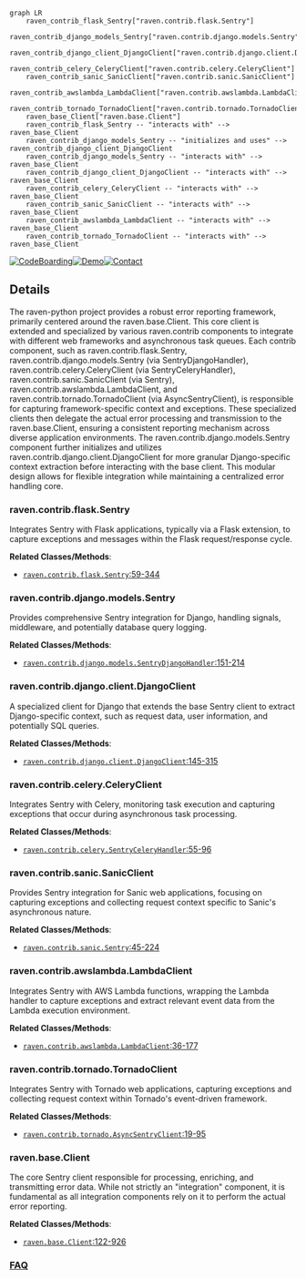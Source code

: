 ```mermaid
graph LR
    raven_contrib_flask_Sentry["raven.contrib.flask.Sentry"]
    raven_contrib_django_models_Sentry["raven.contrib.django.models.Sentry"]
    raven_contrib_django_client_DjangoClient["raven.contrib.django.client.DjangoClient"]
    raven_contrib_celery_CeleryClient["raven.contrib.celery.CeleryClient"]
    raven_contrib_sanic_SanicClient["raven.contrib.sanic.SanicClient"]
    raven_contrib_awslambda_LambdaClient["raven.contrib.awslambda.LambdaClient"]
    raven_contrib_tornado_TornadoClient["raven.contrib.tornado.TornadoClient"]
    raven_base_Client["raven.base.Client"]
    raven_contrib_flask_Sentry -- "interacts with" --> raven_base_Client
    raven_contrib_django_models_Sentry -- "initializes and uses" --> raven_contrib_django_client_DjangoClient
    raven_contrib_django_models_Sentry -- "interacts with" --> raven_base_Client
    raven_contrib_django_client_DjangoClient -- "interacts with" --> raven_base_Client
    raven_contrib_celery_CeleryClient -- "interacts with" --> raven_base_Client
    raven_contrib_sanic_SanicClient -- "interacts with" --> raven_base_Client
    raven_contrib_awslambda_LambdaClient -- "interacts with" --> raven_base_Client
    raven_contrib_tornado_TornadoClient -- "interacts with" --> raven_base_Client
```

[![CodeBoarding](https://img.shields.io/badge/Generated%20by-CodeBoarding-9cf?style=flat-square)](https://github.com/CodeBoarding/GeneratedOnBoardings)[![Demo](https://img.shields.io/badge/Try%20our-Demo-blue?style=flat-square)](https://www.codeboarding.org/demo)[![Contact](https://img.shields.io/badge/Contact%20us%20-%20contact@codeboarding.org-lightgrey?style=flat-square)](mailto:contact@codeboarding.org)

## Details

The raven-python project provides a robust error reporting framework, primarily centered around the raven.base.Client. This core client is extended and specialized by various raven.contrib components to integrate with different web frameworks and asynchronous task queues. Each contrib component, such as raven.contrib.flask.Sentry, raven.contrib.django.models.Sentry (via SentryDjangoHandler), raven.contrib.celery.CeleryClient (via SentryCeleryHandler), raven.contrib.sanic.SanicClient (via Sentry), raven.contrib.awslambda.LambdaClient, and raven.contrib.tornado.TornadoClient (via AsyncSentryClient), is responsible for capturing framework-specific context and exceptions. These specialized clients then delegate the actual error processing and transmission to the raven.base.Client, ensuring a consistent reporting mechanism across diverse application environments. The raven.contrib.django.models.Sentry component further initializes and utilizes raven.contrib.django.client.DjangoClient for more granular Django-specific context extraction before interacting with the base client. This modular design allows for flexible integration while maintaining a centralized error handling core.

### raven.contrib.flask.Sentry
Integrates Sentry with Flask applications, typically via a Flask extension, to capture exceptions and messages within the Flask request/response cycle.


**Related Classes/Methods**:

- <a href="https://github.com/getsentry/raven-python/blob/master/raven/contrib/flask.py#L59-L344" target="_blank" rel="noopener noreferrer">`raven.contrib.flask.Sentry`:59-344</a>


### raven.contrib.django.models.Sentry
Provides comprehensive Sentry integration for Django, handling signals, middleware, and potentially database query logging.


**Related Classes/Methods**:

- <a href="https://github.com/getsentry/raven-python/blob/master/raven/contrib/django/models.py#L151-L214" target="_blank" rel="noopener noreferrer">`raven.contrib.django.models.SentryDjangoHandler`:151-214</a>


### raven.contrib.django.client.DjangoClient
A specialized client for Django that extends the base Sentry client to extract Django-specific context, such as request data, user information, and potentially SQL queries.


**Related Classes/Methods**:

- <a href="https://github.com/getsentry/raven-python/blob/master/raven/contrib/django/client.py#L145-L315" target="_blank" rel="noopener noreferrer">`raven.contrib.django.client.DjangoClient`:145-315</a>


### raven.contrib.celery.CeleryClient
Integrates Sentry with Celery, monitoring task execution and capturing exceptions that occur during asynchronous task processing.


**Related Classes/Methods**:

- <a href="https://github.com/getsentry/raven-python/blob/master/raven/contrib/celery/__init__.py#L55-L96" target="_blank" rel="noopener noreferrer">`raven.contrib.celery.SentryCeleryHandler`:55-96</a>


### raven.contrib.sanic.SanicClient
Provides Sentry integration for Sanic web applications, focusing on capturing exceptions and collecting request context specific to Sanic's asynchronous nature.


**Related Classes/Methods**:

- <a href="https://github.com/getsentry/raven-python/blob/master/raven/contrib/sanic.py#L45-L224" target="_blank" rel="noopener noreferrer">`raven.contrib.sanic.Sentry`:45-224</a>


### raven.contrib.awslambda.LambdaClient
Integrates Sentry with AWS Lambda functions, wrapping the Lambda handler to capture exceptions and extract relevant event data from the Lambda execution environment.


**Related Classes/Methods**:

- <a href="https://github.com/getsentry/raven-python/blob/master/raven/contrib/awslambda/__init__.py#L36-L177" target="_blank" rel="noopener noreferrer">`raven.contrib.awslambda.LambdaClient`:36-177</a>


### raven.contrib.tornado.TornadoClient
Integrates Sentry with Tornado web applications, capturing exceptions and collecting request context within Tornado's event-driven framework.


**Related Classes/Methods**:

- <a href="https://github.com/getsentry/raven-python/blob/master/raven/contrib/tornado/__init__.py#L19-L95" target="_blank" rel="noopener noreferrer">`raven.contrib.tornado.AsyncSentryClient`:19-95</a>


### raven.base.Client
The core Sentry client responsible for processing, enriching, and transmitting error data. While not strictly an "integration" component, it is fundamental as all integration components rely on it to perform the actual error reporting.


**Related Classes/Methods**:

- <a href="https://github.com/getsentry/raven-python/blob/master/raven/base.py#L122-L926" target="_blank" rel="noopener noreferrer">`raven.base.Client`:122-926</a>




### [FAQ](https://github.com/CodeBoarding/GeneratedOnBoardings/tree/main?tab=readme-ov-file#faq)